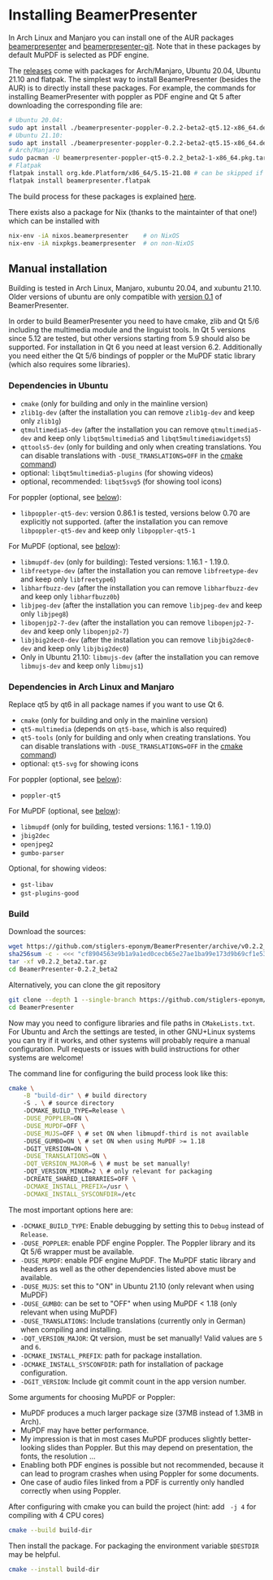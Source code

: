 # Installing BeamerPresenter
In Arch Linux and Manjaro you can install one of the AUR packages [beamerpresenter](https://aur.archlinux.org/packages/beamerpresenter) and [beamerpresenter-git](https://aur.archlinux.org/packages/beamerpresenter-git).
Note that in these packages by default MuPDF is selected as PDF engine.

The [releases](https://github.com/stiglers-eponym/BeamerPresenter/releases) come with packages for Arch/Manjaro, Ubuntu 20.04, Ubuntu 21.10 and flatpak.
The simplest way to install BeamerPresenter (besides the AUR) is to directly install these packages.
For example, the commands for installing BeamerPresenter with poppler as PDF engine and Qt 5 after downloading the corresponding file are:
```sh
# Ubuntu 20.04:
sudo apt install ./beamerpresenter-poppler-0.2.2-beta2-qt5.12-x86_64.deb
# Ubuntu 21.10:
sudo apt install ./beamerpresenter-poppler-0.2.2-beta2-qt5.15-x86_64.deb
# Arch/Manjaro
sudo pacman -U beamerpresenter-poppler-qt5-0.2.2_beta2-1-x86_64.pkg.tar.zst
# Flatpak
flatpak install org.kde.Platform/x86_64/5.15-21.08 # can be skipped if already installed
flatpak install beamerpresenter.flatpak
```
The build process for these packages is explained [here](https://github.com/stiglers-eponym/BeamerPresenter/tree/main/packaging).

There exists also a package for Nix (thanks to the maintainter of that one!) which can be installed with
```sh
nix-env -iA nixos.beamerpresenter    # on NixOS
nix-env -iA nixpkgs.beamerpresenter  # on non-NixOS
```


## Manual installation
Building is tested in Arch Linux, Manjaro, xubuntu 20.04, and xubuntu 21.10.
Older versions of ubuntu are only compatible with [version 0.1](https://github.com/stiglers-eponym/BeamerPresenter/tree/0.1.x) of BeamerPresenter.

In order to build BeamerPresenter you need to have cmake, zlib and Qt 5/6 including the multimedia module and the linguist tools.
In Qt 5 versions since 5.12 are tested, but other versions starting from 5.9 should also be supported. For installation in Qt 6 you need at least version 6.2.
Additionally you need either the Qt 5/6 bindings of poppler or the MuPDF static library (which also requires some libraries).

### Dependencies in Ubuntu
* `cmake` (only for building and only in the mainline version)
* `zlib1g-dev` (after the installation you can remove `zlib1g-dev` and keep only `zlib1g`)
* `qtmultimedia5-dev` (after the installation you can remove `qtmultimedia5-dev` and keep only `libqt5multimedia5` and `libqt5multimediawidgets5`)
* `qttools5-dev` (only for building and only when creating translations. You can disable translations with `-DUSE_TRANSLATIONS=OFF` in the [cmake command](#build))
* optional: `libqt5multimedia5-plugins` (for showing videos)
* optional, recommended: `libqt5svg5` (for showing tool icons)

For poppler (optional, see [below](#build)):
* `libpoppler-qt5-dev`: version 0.86.1 is tested, versions below 0.70 are explicitly not supported. (after the installation you can remove `libpoppler-qt5-dev` and keep only `libpoppler-qt5-1`

For MuPDF (optional, see [below](#build)):
* `libmupdf-dev` (only for building): Tested versions: 1.16.1 - 1.19.0.
* `libfreetype-dev` (after the installation you can remove `libfreetype-dev` and keep only `libfreetype6`)
* `libharfbuzz-dev` (after the installation you can remove `libharfbuzz-dev` and keep only `libharfbuzz0b`)
* `libjpeg-dev` (after the installation you can remove `libjpeg-dev` and keep only `libjpeg8`)
* `libopenjp2-7-dev` (after the installation you can remove `libopenjp2-7-dev` and keep only `libopenjp2-7`)
* `libjbig2dec0-dev` (after the installation you can remove `libjbig2dec0-dev` and keep only `libjbig2dec0`)
* Only in Ubuntu 21.10: `libmujs-dev` (after the installation you can remove `libmujs-dev` and keep only `libmujs1`)

### Dependencies in Arch Linux and Manjaro
Replace qt5 by qt6 in all package names if you want to use Qt 6.
* `cmake` (only for building and only in the mainline version)
* `qt5-multimedia` (depends on `qt5-base`, which is also required)
* `qt5-tools` (only for building and only when creating translations. You can disable translations with `-DUSE_TRANSLATIONS=OFF` in the [cmake command](#build))
* optional: `qt5-svg` for showing icons

For poppler (optional, see [below](#build)):
* `poppler-qt5`

For MuPDF (optional, see [below](#build)):
* `libmupdf` (only for building, tested versions: 1.16.1 - 1.19.0)
* `jbig2dec`
* `openjpeg2`
* `gumbo-parser`

Optional, for showing videos:
* `gst-libav`
* `gst-plugins-good`

### Build
Download the sources:
```sh
wget https://github.com/stiglers-eponym/BeamerPresenter/archive/v0.2.2_beta2.tar.gz
sha256sum -c - <<< "cf8904563e9b1a9a1ed0cecb65e27ae1ba99e173d9b69cf1e53275294abb9811 v0.2.2_beta2.tar.gz"
tar -xf v0.2.2_beta2.tar.gz
cd BeamerPresenter-0.2.2_beta2
```
Alternatively, you can clone the git repository
```sh
git clone --depth 1 --single-branch https://github.com/stiglers-eponym/BeamerPresenter.git
cd BeamerPresenter
```

Now may you need to configure libraries and file paths in `CMakeLists.txt`. For Ubuntu and Arch the settings are tested, in other GNU+Linux systems you can try if it works, and other systems will probably require a manual configuration.
Pull requests or issues with build instructions for other systems are welcome!

The command line for configuring the build process look like this:
```sh
cmake \
    -B "build-dir" \ # build directory
    -S . \ # source directory
    -DCMAKE_BUILD_TYPE=Release \
    -DUSE_POPPLER=ON \
    -DUSE_MUPDF=OFF \
    -DUSE_MUJS=OFF \ # set ON when libmupdf-third is not available
    -DUSE_GUMBO=ON \ # set ON when using MuPDF >= 1.18
    -DGIT_VERSION=ON \
    -DUSE_TRANSLATIONS=ON \
    -DQT_VERSION_MAJOR=6 \ # must be set manually!
    -DQT_VERSION_MINOR=2 \ # only relevant for packaging
    -DCREATE_SHARED_LIBRARIES=OFF \
    -DCMAKE_INSTALL_PREFIX=/usr \
    -DCMAKE_INSTALL_SYSCONFDIR=/etc
```
The most important options here are:
* `-DCMAKE_BUILD_TYPE`: Enable debugging by setting this to `Debug` instead of `Release`.
* `-DUSE_POPPLER`: enable PDF engine Poppler. The Poppler library and its Qt 5/6 wrapper must be available.
* `-DUSE_MUPDF`: enable PDF engine MuPDF. The MuPDF static library and headers as well as the other dependencies listed above must be available.
* `-DUSE_MUJS`: set this to "ON" in Ubuntu 21.10 (only relevant when using MuPDF)
* `-DUSE_GUMBO`: can be set to "OFF" when using MuPDF < 1.18 (only relevant when using MuPDF)
* `-DUSE_TRANSLATIONS`: Include translations (currently only in German) when compiling and installing.
* `-DQT_VERSION_MAJOR`: Qt version, must be set manually! Valid values are `5` and `6`.
* `-DCMAKE_INSTALL_PREFIX`: path for package installation.
* `-DCMAKE_INSTALL_SYSCONFDIR`: path for installation of package configuration.
* `-DGIT_VERSION`: Include git commit count in the app version number.

Some arguments for choosing MuPDF or Poppler:
* MuPDF produces a much larger package size (37MB instead of 1.3MB in Arch).
* MuPDF may have better performance.
* My impression is that in most cases MuPDF produces slightly better-looking slides than Poppler. But this may depend on presentation, the fonts, the resolution ...
* Enabling both PDF engines is possible but not recommended, because it can lead to program crashes when using Poppler for some documents.
* One case of audio files linked from a PDF is currently only handled correctly when using Poppler.

After configuring with cmake you can build the project (hint: add ` -j 4` for compiling with 4 CPU cores)
```sh
cmake --build build-dir
```
Then install the package. For packaging the environment variable `$DESTDIR` may be helpful.
```sh
cmake --install build-dir
```
